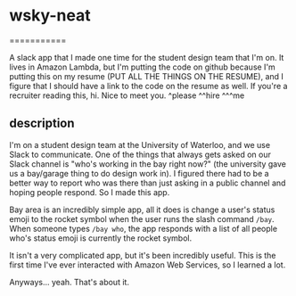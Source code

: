 # wsky-neat
===========

A slack app that I made one time for the student design team that I'm on. It lives in Amazon Lambda, but I'm putting the code on github because I'm putting this on my resume (PUT ALL THE THINGS ON THE RESUME), and I figure that I should have a link to the code on the resume as well. If you're a recruiter reading this, hi. Nice to meet you. ^please ^^hire ^^^me

description
-----------

I'm on a student design team at the University of Waterloo, and we use Slack to communicate. One of the things that always gets asked on our Slack channel is "who's working in the bay right now?" (the university gave us a bay/garage thing to do design work in). I figured there had to be a better way to report who was there than just asking in a public channel and hoping people respond. So I made this app.

Bay area is an incredibly simple app, all it does is change a user's status emoji to the rocket symbol when the user runs the slash command `/bay`. When someone types `/bay who`, the app responds with a list of all people who's status emoji is currently the rocket symbol.

It isn't a very complicated app, but it's been incredibly useful. This is the first time I've ever interacted with Amazon Web Services, so I learned a lot.

Anyways... yeah. That's about it.
